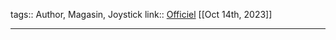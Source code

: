 tags:: Author, Magasin, Joystick
link:: [Officiel](http://www.k-silver.com/index_en.html) 
[[Oct 14th, 2023]]
***
